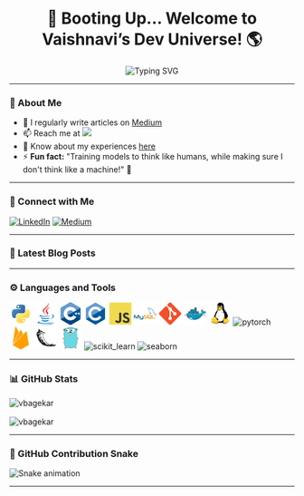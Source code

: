<h1 align="center">🧠 Booting Up... Welcome to Vaishnavi’s Dev Universe! 🌎</h1>
<p align="center">
  <img src="https://readme-typing-svg.herokuapp.com?font=Fira+Code&pause=1000&color=F75C7E&width=435&lines=Exploring+the+AI+frontier...;Building+intelligent+systems...;One+model+at+a+time!" alt="Typing SVG" />
</p>

---

### 🌟 About Me
- 📝 I regularly write articles on [Medium](https://medium.com/@bagekarvaishnavi45)
- 📫 Reach me at <a href="mailto:bagekarvaishnavi45@gmail.com"><img src="https://img.shields.io/badge/Email-Contact%20Me-red?style=flat&logo=gmail"></a>
- 📄 Know about my experiences [here](https://drive.google.com/drive/folders/1dQuhji6zKE5XifgDd8IyVOxunGSZTcCl?usp=sharing)
- ⚡ **Fun fact:** "Training models to think like humans, while making sure I don't think like a machine!" 🤯

---

### 🔗 Connect with Me
<p align="left">
<a href="https://linkedin.com/in/vaishnavi-bagekar" target="blank">
<img src="https://img.shields.io/badge/LinkedIn-Connect-blue?style=flat&logo=linkedin" alt="LinkedIn" /></a>
<a href="https://medium.com/@bagekarvaishnavi" target="blank">
<img src="https://img.shields.io/badge/Medium-Read%20My%20Blogs-black?style=flat&logo=medium" alt="Medium" /></a>
</p>

---

### 📢 Latest Blog Posts
<!-- BLOG-POST-LIST:START -->

<!-- BLOG-POST-LIST:END -->

---

### ⚙️ Languages and Tools
<p align="left">
<img src="https://raw.githubusercontent.com/devicons/devicon/master/icons/python/python-original.svg" alt="python" width="40" height="40"/> 
<img src="https://raw.githubusercontent.com/devicons/devicon/master/icons/java/java-original.svg" alt="java" width="40" height="40"/> 
<img src="https://raw.githubusercontent.com/devicons/devicon/master/icons/cplusplus/cplusplus-original.svg" alt="cplusplus" width="40" height="40"/>
<img src="https://raw.githubusercontent.com/devicons/devicon/master/icons/c/c-original.svg" alt="c" width="40" height="40"/>
<img src="https://raw.githubusercontent.com/devicons/devicon/master/icons/javascript/javascript-original.svg" alt="javascript" width="40" height="40"/>
<img src="https://raw.githubusercontent.com/devicons/devicon/master/icons/mysql/mysql-original-wordmark.svg" alt="mysql" width="40" height="40"/>
<img src="https://raw.githubusercontent.com/devicons/devicon/master/icons/git/git-original.svg" alt="git" width="40" height="40"/>
<img src="https://raw.githubusercontent.com/devicons/devicon/master/icons/docker/docker-original.svg" alt="docker" width="40" height="40"/>
<img src="https://raw.githubusercontent.com/devicons/devicon/master/icons/linux/linux-original.svg" alt="linux" width="40" height="40"/>
<img src="https://www.vectorlogo.zone/logos/pytorch/pytorch-icon.svg" alt="pytorch" width="40" height="40"/>
<img src="https://raw.githubusercontent.com/devicons/devicon/master/icons/firebase/firebase-plain.svg" alt="firebase" width="40" height="40"/>
<img src="https://raw.githubusercontent.com/devicons/devicon/master/icons/flask/flask-original.svg" alt="flask" width="40" height="40"/>
<img src="https://raw.githubusercontent.com/devicons/devicon/master/icons/go/go-original.svg" alt="go" width="40" height="40"/>
<img src="https://upload.wikimedia.org/wikipedia/commons/0/05/Scikit_learn_logo_small.svg" alt="scikit_learn" width="40" height="40"/>
<img src="https://seaborn.pydata.org/_images/logo-mark-lightbg.svg" alt="seaborn" width="40" height="40"/>
</p>

---

### 📊 GitHub Stats
<p><img align="center" src="https://github-readme-stats.vercel.app/api?username=vbagekar&show_icons=true&locale=en&theme=radical" alt="vbagekar" /></p>
<p><img align="center" src="https://github-readme-streak-stats.herokuapp.com/?user=vbagekar&theme=radical" alt="vbagekar" /></p>

---

### 🐍 GitHub Contribution Snake
![Snake animation](https://github.com/vbagekar/vbagekar/blob/output/github-contribution-grid-snake.svg)

---
